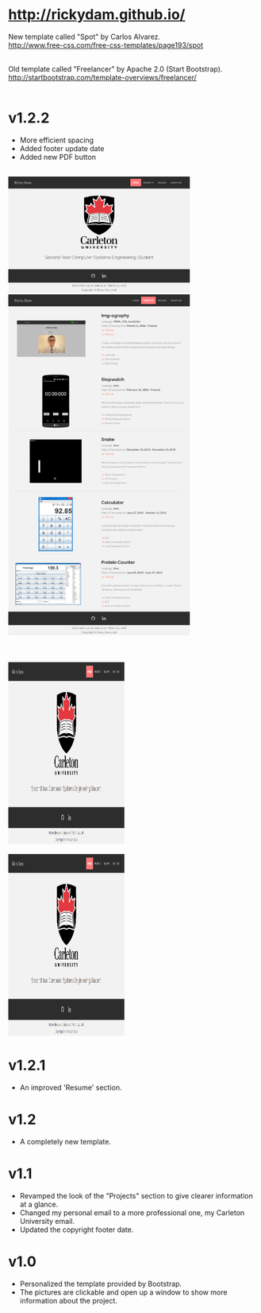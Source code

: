 # http://rickydam.github.io/

New template called "Spot" by Carlos Alvarez. <br>
http://www.free-css.com/free-css-templates/page193/spot <br> <br>

Old template called "Freelancer" by Apache 2.0 (Start Bootstrap). <br>
http://startbootstrap.com/template-overviews/freelancer/ <br> <br>

# v1.2.2
* More efficient spacing
* Added footer update date
* Added new PDF button
<br>
<img src="https://github.com/Rickydam/rickydam.github.io/blob/master/screenshots/Home(v1.2.2).png" width="366" height ="234" /> 
<br>
<img src="https://github.com/Rickydam/rickydam.github.io/blob/master/screenshots/Projects(v1.2.2).png" width="366" height ="686" />
<br> <br>
<https://github.com/Rickydam/rickydam.github.io/blob/master/screenshots/Resume(v1.2.2).png" width="366" height ="246" />
<br> <br>
<img src="https://github.com/Rickydam/rickydam.github.io/blob/master/screenshots/Home(v1.2.2).png" width="234" height ="366" />
<br> <br>
<img src="https://github.com/Rickydam/rickydam.github.io/blob/master/screenshots/Home(v1.2.2).png" width="234" height ="366" />

# v1.2.1
* An improved 'Resume' section.

# v1.2
* A completely new template.

# v1.1
* Revamped the look of the "Projects" section to give clearer information at a glance. <br>
* Changed my personal email to a more professional one, my Carleton University email. <br>
* Updated the copyright footer date.

# v1.0
* Personalized the template provided by Bootstrap. <br>
* The pictures are clickable and open up a window to show more information about the project. <br> <br>
